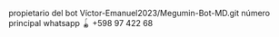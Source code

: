 propietario del bot 
Víctor-Emanuel2023/Megumin-Bot-MD.git
número principal 
whatsapp 🪀 +598 97 422 68